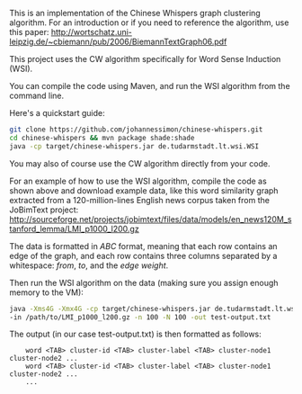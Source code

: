 This is an implementation of the Chinese Whispers graph clustering algorithm. For an introduction
or if you need to reference the algorithm, use this paper:
http://wortschatz.uni-leipzig.de/~cbiemann/pub/2006/BiemannTextGraph06.pdf

This project uses the CW algorithm specifically for Word Sense Induction (WSI).

You can compile the code using Maven, and run the WSI algorithm from the command line.

Here's a quickstart guide:
```bash
git clone https://github.com/johannessimon/chinese-whispers.git
cd chinese-whispers && mvn package shade:shade
java -cp target/chinese-whispers.jar de.tudarmstadt.lt.wsi.WSI
```

You may also of course use the CW algorithm directly from your code.

For an example of how to use the WSI algorithm, compile the code as shown above and download
example data, like this word similarity graph extracted from a 120-million-lines English news
corpus taken from the JoBimText project:
http://sourceforge.net/projects/jobimtext/files/data/models/en_news120M_stanford_lemma/LMI_p1000_l200.gz

The data is formatted in _ABC_ format, meaning that each row contains an edge of the graph,
and each row contains three columns separated by a whitespace: _from_, _to_, and the _edge weight_.

Then run the WSI algorithm on the data (making sure you assign enough memory to the VM):
```bash
java -Xms4G -Xmx4G -cp target/chinese-whispers.jar de.tudarmstadt.lt.wsi.WSI
-in /path/to/LMI_p1000_l200.gz -n 100 -N 100 -out test-output.txt
```

The output (in our case test-output.txt) is then formatted as follows:
```
    word <TAB> cluster-id <TAB> cluster-label <TAB> cluster-node1 cluster-node2 ...
    word <TAB> cluster-id <TAB> cluster-label <TAB> cluster-node1 cluster-node2 ...
    ...
```
